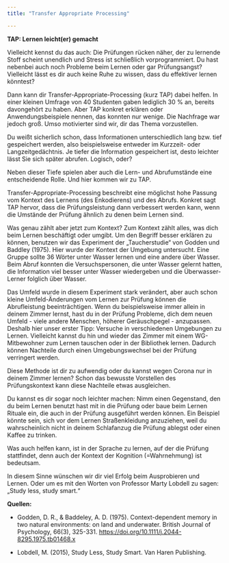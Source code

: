 ```yaml
---
title: "Transfer Appropriate Processing"

---
```

**TAP: Lernen leicht(er) gemacht**

Vielleicht kennst du das auch: Die Prüfungen rücken näher, der zu lernende Stoff scheint unendlich und Stress ist schließlich vorprogrammiert. Du hast nebenbei auch noch Probleme beim Lernen oder gar Prüfungsangst? Vielleicht lässt es dir auch keine Ruhe zu wissen, dass du effektiver lernen könntest?

Dann kann dir Transfer-Appropriate-Processing (kurz TAP) dabei helfen. In einer kleinen Umfrage von 40 Studenten gaben lediglich 30 % an, bereits davongehört zu haben. Aber TAP konkret erklären oder Anwendungsbeispiele nennen, das konnten nur wenige. Die Nachfrage war jedoch groß. Umso motivierter sind wir, dir das Thema vorzustellen. 

Du weißt sicherlich schon, dass Informationen unterschiedlich lang bzw. tief gespeichert werden, also beispielsweise entweder im Kurzzeit- oder Langzeitgedächtnis. Je tiefer die Information gespeichert ist, desto leichter lässt Sie sich später abrufen. Logisch, oder? 

Neben dieser Tiefe spielen aber auch die Lern- und Abrufumstände eine entscheidende Rolle. Und hier kommen wir zu TAP.

Transfer-Appropriate-Processing beschreibt eine möglichst hohe Passung vom Kontext des Lernens (des Enkodierens) und des Abrufs. Konkret sagt TAP hervor, dass die Prüfungsleistung dann verbessert werden kann, wenn die Umstände der Prüfung ähnlich zu denen beim Lernen sind. 

Was genau zählt aber jetzt zum Kontext? Zum Kontext zählt alles, was dich beim Lernen beschäftigt oder umgibt. Um den Begriff besser erklären zu können, benutzen wir das Experiment der „Taucherstudie“ von Godden und Baddley (1975). Hier wurde der Kontext der Umgebung untersucht. Eine Gruppe sollte 36 Wörter unter Wasser lernen und eine andere über Wasser. Beim Abruf konnten die Versuchspersonen, die unter Wasser gelernt hatten, die Information viel besser unter Wasser wiedergeben und die Überwasser-Lerner folglich über Wasser.

Das Umfeld wurde in diesem Experiment stark verändert, aber auch schon kleine Umfeld-Änderungen vom Lernen zur Prüfung können die Abrufleistung beeinträchtigen. Wenn du beispielsweise immer allein in deinem Zimmer lernst, hast du in der Prüfung Probleme, dich dem neuen Umfeld - viele andere Menschen, höherer Geräuschpegel - anzupassen. Deshalb hier unser erster Tipp: Versuche in verschiedenen Umgebungen zu Lernen. Vielleicht kannst du hin und wieder das Zimmer mit einem WG-Mitbewohner zum Lernen tauschen oder in der Bibliothek lernen. Dadurch können Nachteile durch einen Umgebungswechsel bei der Prüfung verringert werden. 

 Diese Methode ist dir zu aufwendig oder du kannst wegen Corona nur in deinem Zimmer lernen? Schon das bewusste Vorstellen des Prüfungskontext kann diese Nachteile etwas ausgleichen.
 
Du kannst es dir sogar noch leichter machen: Nimm einen Gegenstand, den du beim Lernen benutzt hast mit in die Prüfung oder baue beim Lernen Rituale ein, die auch in der Prüfung ausgeführt werden können. Ein Beispiel könnte sein, sich vor dem Lernen Straßenkleidung anzuziehen, weil du wahrscheinlich nicht in deinem Schlafanzug die Prüfung ablegst oder einen Kaffee zu trinken. 

Was auch helfen kann, ist in der Sprache zu lernen, auf der die Prüfung stattfindet, denn auch der Kontext der Kognition (=Wahrnehmung) ist bedeutsam.

In diesem Sinne wünschen wir dir viel Erfolg beim Ausprobieren und Lernen. Oder um es mit den Worten von Professor Marty Lobdell zu sagen: „Study less, study smart.“



**Quellen:**

- Godden, D. R., & Baddeley, A. D. (1975). Context-dependent memory in two natural environments: on land and underwater. British Journal of Psychology, 66(3), 325-331. https://doi.org/10.1111/j.2044-8295.1975.tb01468.x 

- Lobdell, M. (2015), Study Less, Study Smart. Van Haren Publishing. 

